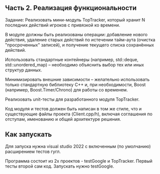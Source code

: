 ## Часть 2. Реализация функциональности
Задание:
Реализовать мини-модуль TopTracker, который хранит N последних действий игроков с привязкой ко времени.


В модуле должны быть реализованы операции: добавление нового действия, удаление старых действий по истечении тайм-аута (очистка "просроченных" записей), и получение текущего списка сохранённых действий.


Использовать стандартные контейнеры (например, std::deque, std::unordered_map) – необходимо объяснить выбор тех или иных структур данных.


Минимизировать внешние зависимости – желательно использовать только стандартную библиотеку C++ и, при необходимости, Boost (например, Boost.Timer/Chrono) для работы со временем.


Реализовать unit-тесты для разработанного модуля TopTracker.


Код модуля и тестов должен быть написан в том же стиле, что и существующие файлы проекта (Client.cpp/h), включая соглашения по отступам, именованию и общей архитектуре решения.


## Как запускать

Для запуска нужна visual studio 2022 с включенным (по умолчанию) расширением тестов гугл.

Программа состоит из 2х проектов - testGoogle и TopTracker. 
Первый тесты второй сам код. Запускать нужно testGoogle.